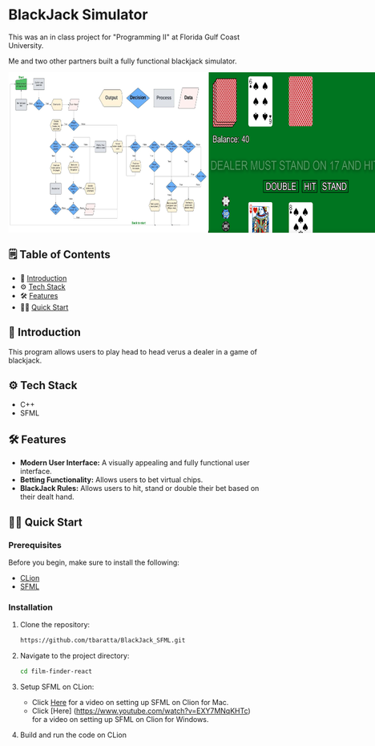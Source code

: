 # BlackJack Simulator

This was an in class project for "Programming II" at Florida Gulf Coast University.

Me and two other partners built a fully functional blackjack simulator.

<div style="display: flex; justify-content: space-around;">
  <img src="https://github.com/tbaratta/BlackJack_SFML/blob/main/images/flow_diagram.png" alt="Alt Text" width="400" height="320">
  <img src="https://github.com/tbaratta/BlackJack_SFML/blob/main/images/UI.png" alt="Alt Text" width="400" height="320">
</div>


## 🗒️ Table of Contents

- 🤖 [Introduction](#introduction)
- ⚙️ [Tech Stack](#tech-stack)
- 🛠️ [Features](#features)
- 🏃‍♂️ [Quick Start](#quick-start)

## 🤖 Introduction <a name="introduction"></a>

This program allows users to play head to head verus a dealer in a game of blackjack.

## ⚙️ Tech Stack <a name="tech-stack"></a>

- C++
- SFML

## 🛠️ Features <a name="features"></a>

- **Modern User Interface:** A visually appealing and fully functional user interface.
- **Betting Functionality:** Allows users to bet virtual chips.
- **BlackJack Rules:** Allows users to hit, stand or double their bet based on their dealt hand.

## 🏃‍♂️ Quick Start <a name="quick-start"></a>

### Prerequisites <a name="prerequisites"></a>

Before you begin, make sure to install the following:

- [CLion](https://www.jetbrains.com/clion/)
- [SFML](https://www.sfml-dev.org/download.php)
  
### Installation <a name="installation"></a>

1. Clone the repository:

    ```bash
    https://github.com/tbaratta/BlackJack_SFML.git
    ```

2. Navigate to the project directory:

    ```bash
    cd film-finder-react
    ```

3. Setup SFML on CLion:
   - Click [Here](https://www.youtube.com/watch?v=BILAqQ-ZFDA&t=652s) for a video on setting up SFML on Clion for Mac.
   - Click [Here] (https://www.youtube.com/watch?v=EXY7MNqKHTc) for a video on setting up SFML on Clion for Windows.
     
4. Build and run the code on CLion
